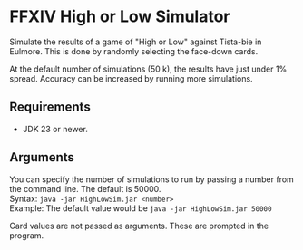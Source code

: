 # FFXIV High or Low Simulator
Simulate the results of a game of "High or Low" against Tista-bie in Eulmore. This is done by randomly selecting the face-down cards. 

At the default number of simulations (50 k), the results have just under 1% spread. Accuracy can be increased by running more simulations.

## Requirements
- JDK 23 or newer.

## Arguments
You can specify the number of simulations to run by passing a number from the command line. The default is 50000.\
Syntax: `java -jar HighLowSim.jar <number>` \
Example: The default value would be `java -jar HighLowSim.jar 50000` 

Card values are not passed as arguments. These are prompted in the program.
